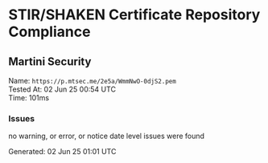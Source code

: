 # STIR/SHAKEN Certificate Repository Compliance

## Martini Security

Name: `https://p.mtsec.me/2e5a/WmmNwO-0djS2.pem`\
Tested At: 02 Jun 25 00:54 UTC\
Time: 101ms

### Issues

no warning, or error, or notice date level issues were found

Generated: 02 Jun 25 01:01 UTC